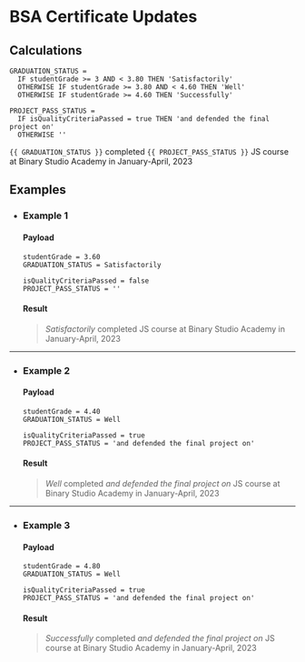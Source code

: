 # BSA Certificate Updates

## Calculations

```
GRADUATION_STATUS =
  IF studentGrade >= 3 AND < 3.80 THEN 'Satisfactorily'
  OTHERWISE IF studentGrade >= 3.80 AND < 4.60 THEN 'Well'
  OTHERWISE IF studentGrade >= 4.60 THEN 'Successfully'
```

```
PROJECT_PASS_STATUS =
  IF isQualityCriteriaPassed = true THEN 'and defended the final project on'
  OTHERWISE ''
```

`{{ GRADUATION_STATUS }}` completed `{{ PROJECT_PASS_STATUS }}` JS course at Binary Studio Academy in January-April, 2023

## Examples

- ### Example 1

  #### Payload
  ```
  studentGrade = 3.60
  GRADUATION_STATUS = Satisfactorily

  isQualityCriteriaPassed = false
  PROJECT_PASS_STATUS = ''
  ```

  #### Result
  > *Satisfactorily* completed JS course at Binary Studio Academy in January-April, 2023

___

- ### Example 2

  #### Payload
  ```
  studentGrade = 4.40
  GRADUATION_STATUS = Well

  isQualityCriteriaPassed = true
  PROJECT_PASS_STATUS = 'and defended the final project on'
  ```

  #### Result
  > *Well* completed *and defended the final project on* JS course at Binary Studio Academy in January-April, 2023

___

- ### Example 3

  #### Payload
  ```
  studentGrade = 4.80
  GRADUATION_STATUS = Well

  isQualityCriteriaPassed = true
  PROJECT_PASS_STATUS = 'and defended the final project on'
  ```

  #### Result
  > *Successfully* completed *and defended the final project on* JS course at Binary Studio Academy in January-April, 2023
